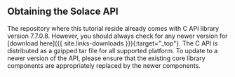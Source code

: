 
## Obtaining the Solace API

The repository where this tutorial reside already comes with C API library version 7.7.0.8. However, you should always check for any newer version for [download here]({{ site.links-downloads }}){:target="_top"}. The C API is distributed as a gzipped tar file for all supported platform. To update to a newer version of the API, please ensure that the existing core library components are appropriately replaced by the newer components.
